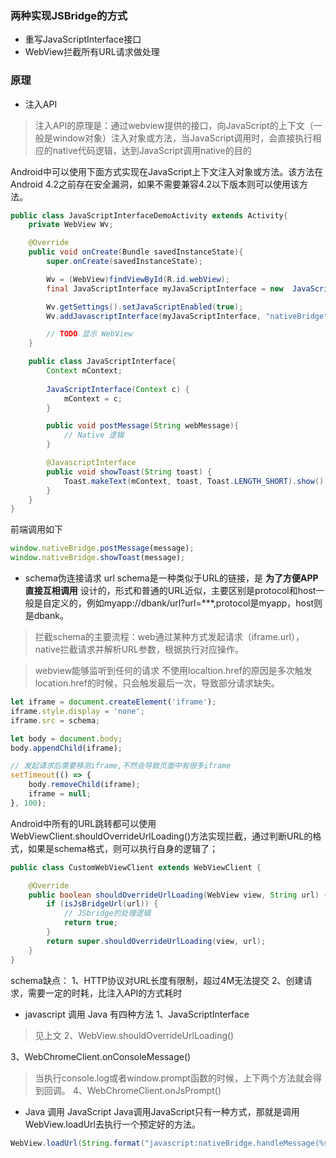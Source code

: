 ### 两种实现JSBridge的方式
- 重写JavaScriptInterface接口
- WebView拦截所有URL请求做处理

### 原理
- 注入API
> 注入API的原理是：通过webview提供的接口，向JavaScript的上下文（一般是window对象）注入对象或方法，当JavaScript调用时，会直接执行相应的native代码逻辑，达到JavaScript调用native的目的

Android中可以使用下面方式实现在JavaScript上下文注入对象或方法。该方法在Android 4.2之前存在安全漏洞，如果不需要兼容4.2以下版本则可以使用该方法。
```java
public class JavaScriptInterfaceDemoActivity extends Activity{
    private WebView Wv;

    @Override
    public void onCreate(Bundle savedInstanceState){
        super.onCreate(savedInstanceState);

        Wv = (WebView)findViewById(R.id.webView);     
        final JavaScriptInterface myJavaScriptInterface = new  JavaScriptInterface(this);

        Wv.getSettings().setJavaScriptEnabled(true);
        Wv.addJavascriptInterface(myJavaScriptInterface, "nativeBridge");

        // TODO 显示 WebView
    }

    public class JavaScriptInterface{
        Context mContext;
        
        JavaScriptInterface(Context c) {
            mContext = c;
        }

        public void postMessage(String webMessage){	    	
            // Native 逻辑
        }

        @JavascriptInterface
        public void showToast(String toast) {
            Toast.makeText(mContext, toast, Toast.LENGTH_SHORT).show();
        }
    }
}
```

前端调用如下
```js
window.nativeBridge.postMessage(message);
window.nativeBridge.showToast(message);
```

- schema伪连接请求
url schema是一种类似于URL的链接，是 **为了方便APP直接互相调用** 设计的，形式和普通的URL近似，主要区别是protocol和host一般是自定义的，例如myapp://dbank/url?url=***,protocol是myapp，host则是dbank。

> 拦截schema的主要流程：web通过某种方式发起请求（iframe.url），native拦截请求并解析URL参数，根据执行对应操作。

> webview能够监听到任何的请求
> 不使用localtion.href的原因是多次触发location.href的时候，只会触发最后一次，导致部分请求缺失。

```js
let iframe = document.createElement('iframe');
iframe.style.display = 'none';
iframe.src = schema;

let body = document.body;
body.appendChild(iframe);

// 发起请求后需要移测iframe,不然会导致页面中有很多iframe
setTimeout(() => {
    body.removeChild(iframe);
    iframe = null;
}, 100);
```

Android中所有的URL跳转都可以使用WebViewClient.shouldOverrideUrlLoading()方法实现拦截，通过判断URL的格式，如果是schema格式，则可以执行自身的逻辑了；
```java
public class CustomWebViewClient extends WebViewClient {

    @Override
    public boolean shouldOverrideUrlLoading(WebView view, String url) {
        if (isJsBridgeUrl(url)) {
            // JSbridge的处理逻辑
            return true;
        }
        return super.shouldOverrideUrlLoading(view, url);
    }
}
```

schema缺点：
1、HTTP协议对URL长度有限制，超过4M无法提交
2、创建请求，需要一定的时耗，比注入API的方式耗时

- javascript 调用 Java 有四种方法
1、JavaScriptInterface
> 见上文
2、WebView.shouldOverrideUrlLoading()

3、WebChromeClient.onConsoleMessage()
> 当执行console.log或者window.prompt函数的时候，上下两个方法就会得到回调。
4、WebChromeClient.onJsPrompt()

- Java 调用 JavaScript
Java调用JavaScript只有一种方式，那就是调用WebView.loadUrl去执行一个预定好的方法。
```java
WebView.loadUrl(String.format("javascript:nativeBridge.handleMessage(%s)", data));
```
